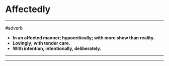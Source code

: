 # Affectedly
---
#adverb
- **In an affected manner; hypocritically; with more show than reality.**
- **Lovingly; with tender care.**
- **With intention, intentionally, deliberately.**
---
---
